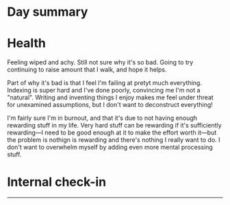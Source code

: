 # Day summary


# Health
Feeling wiped and achy. Still not sure why it's so bad. Going to try continuing to raise amount that I walk, and hope it helps. 

Part of why it's bad is that I feel I'm failing at pretyt much everything. Indexing is super hard and I've done poorly, convincing me I'm not a "natural". Writing and inventing things I enjoy makes me feel under threat for unexamined assumptions, but I don't want to deconstruct everything! 

I'm fairly sure I'm in burnout, and that it's due to not having enough rewarding stuff in my life. Very hard stuff can be rewarding if it's sufficiently rewarding—I need to be good enough at it to make the effort worth it—but the problem is nothign is rewarding and there's nothing I really want to do. I don't want to overwhelm myself by adding even more mental processing stuff. 

# Internal check-in




------

